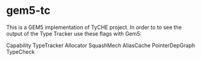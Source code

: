 # gem5-tc


This is a GEM5 implementation of TyCHE project. In order to to see the output of the Type Tracker use these flags with Gem5: 

Capability
TypeTracker
Allocator
SquashMech
AliasCache
PointerDepGraph
TypeCheck